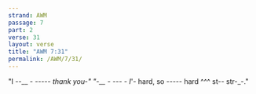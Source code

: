 ```yaml
---
strand: AWM
passage: 7
part: 2
verse: 31
layout: verse
title: "AWM 7:31"
permalink: /AWM/7/31/
---
```

"I --__ _- -_-_-_-_- thank you-" "-__ - -_-- __-_ I_'- hard, so _----_- hard ^^^ st-- str-_-."
